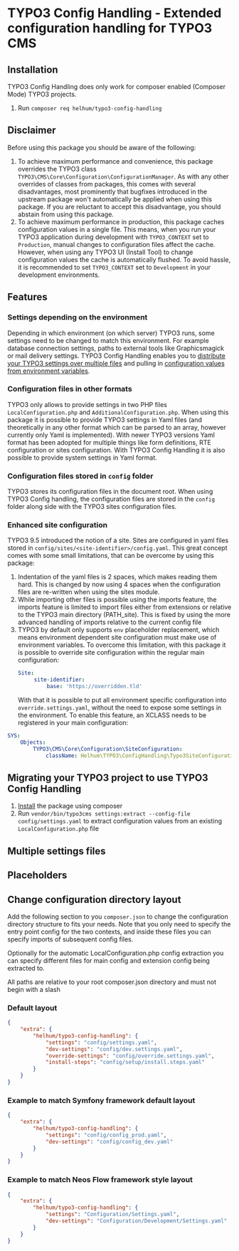 # TYPO3 Config Handling - Extended configuration handling for TYPO3 CMS

## Installation

TYPO3 Config Handling does only work for composer enabled (Composer Mode) TYPO3 projects.

1. Run `composer req helhum/typo3-config-handling`

## Disclaimer

Before using this package you should be aware of the following:

1. To achieve maximum performance and convenience, this package overrides the TYPO3 class `TYPO3\CMS\Core\Configuration\ConfigurationManager`.
As with any other overrides of classes from packages, this comes with several disadvantages,
most prominently that bugfixes introduced in the upstream package won't automatically be applied when using this package.
If you are reluctant to accept this disadvantage, you should abstain from using this package.
1. To achieve maximum performance in production, this package caches configuration values in a single file.
This means, when you run your TYPO3 application during development with `TYPO3_CONTEXT` set to `Production`,
manual changes to configuration files affect the cache. However, when using any TYPO3 UI (Install Tool) to change configuration values
the cache is automatically flushed. To avoid hassle, it is recommended to set `TYPO3_CONTEXT` set to `Development`
in your development environments.

## Features

### Settings depending on the environment
Depending in which environment (on which server) TYPO3 runs, some settings need to be changed to match this environment.
For example database connection settings, paths to external tools like Graphicsmagick or mail delivery settings.
TYPO3 Config Handling enables you to [distribute your TYPO3 settings over multiple files](#multiple-settings-files) and
pulling in [configuration values from environment variables](#placeholders).

### Configuration files in other formats
TYPO3 only allows to provide settings in two PHP files `LocalConfiguration.php` and `AdditionalConfiguration.php`.
When using this package it is possible to provide TYPO3 settings in Yaml files (and theoretically in any other format which can be parsed to an array, however currently only Yaml is implemented).
With newer TYPO3 versions Yaml format has been adopted for multiple things like form definitions, RTE configuration or sites configuration.
With TYPO3 Config Handling it is also possible to provide system settings in Yaml format.

### Configuration files stored in `config` folder
TYPO3 stores its configuration files in the document root. When using TYPO3 Config handling, the configuration files are stored in the `config` folder
along side with the TYPO3 sites configuration files.

### Enhanced site configuration
TYPO3 9.5 introduced the notion of a site. Sites are configured in yaml files stored in `config/sites/<site-identifier>/config.yaml`.
This great concept comes with some small limitations, that can be overcome by using this package:
1. Indentation of the yaml files is 2 spaces, which makes reading them hard. This is changed by now using 4 spaces
   when the configuration files are re-written when using the sites module.
1. While importing other files is possible using the imports feature, the imports feature is limited
   to import files either from extensions or relative to the TYPO3 main directory (PATH_site).
   This is fixed by using the more advanced handling of imports relative to the current config file
1. TYPO3 by default only supports `env` placeholder replacement, which means environment dependent site
   configuration must make use of environment variables. To overcome this limitation, with this package it is possible
   to override site configuration within the regular main configuration:
   ```yaml
   Site:
        site-identifier:
            base: 'https://overridden.tld' 
   ```
   With that it is possible to put all environment specific configuration into `override.settings.yaml`, without
   the need to expose some settings in the environment.
To enable this feature, an XCLASS needs to be registered in your main configuration:
```yaml
SYS:
    Objects:
        TYPO3\CMS\Core\Configuration\SiteConfiguration:
            className: Helhum\TYPO3\ConfigHandling\Typo3SiteConfiguration

```

## Migrating your TYPO3 project to use TYPO3 Config Handling
1. [Install](#install) the package using composer
1. Run `vendor/bin/typo3cms settings:extract --config-file config/settings.yaml` to extract configuration values from an existing `LocalConfiguration.php` file

## Multiple settings files

## Placeholders

## Change configuration directory layout

Add the following section to you `composer.json` to change the configuration directory structure
to fits your needs. Note that you only need to specify the entry point config for the two contexts,
and inside these files you can specify imports of subsequent config files.

Optionally for the automatic LocalConfiguration.php config extraction you can specify different
files for main config and extension config being extracted to.

All paths are relative to your root composer.json directory and must not begin with a slash

### Default layout

```json
{
    "extra": {
        "helhum/typo3-config-handling": {
            "settings": "config/settings.yaml",
            "dev-settings": "config/dev.settings.yaml",
            "override-settings": "config/override.settings.yaml",
            "install-steps": "config/setup/install.steps.yaml"
        }
    }
}
```

### Example to match Symfony framework default layout

```json
{
    "extra": {
        "helhum/typo3-config-handling": {
            "settings": "config/config_prod.yaml",
            "dev-settings": "config/config_dev.yaml"
        }
    }
}
```

### Example to match Neos Flow framework style layout

```json
{
    "extra": {
        "helhum/typo3-config-handling": {
            "settings": "Configuration/Settings.yaml",
            "dev-settings": "Configuration/Development/Settings.yaml"
        }
    }
}
```
